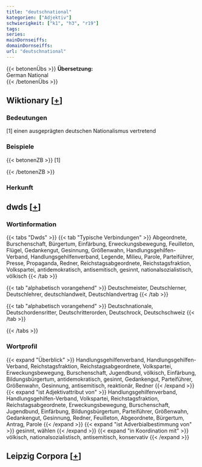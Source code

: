 ```yaml
---
title: "deutschnational"
kategorien: ["Adjektiv"]
schwierigkeit: ["k1", "h3", "r19"]
tags:
series:
mainDornseiffs:
domainDornseiffs:
url: "deutschnational"
---
```


{{< betonenÜbs >}}
**Übersetzung:**  
German National  
{{< /betonenÜbs >}}

## Wiktionary [[+](https://de.wiktionary.org/wiki/deutschnational)]

### Bedeutungen
[1] einen ausgeprägten deutschen Nationalismus vertretend  

### Beispiele
{{< betonenZB >}}
[1]  

{{< /betonenZB >}}
### Herkunft
  



## dwds [[+](https://www.dwds.de/wb/deutschnational)]

### Wortinformation
{{< tabs "Dwds" >}}
{{< tab "Typische Verbindungen" >}}
Abgeordnete, Burschenschaft, Bürgertum, Einfärbung, Erweckungsbewegung, Feuilleton, Flügel, Gedankengut, Gesinnung, Größenwahn, Handlungsgehilfen-Verband, Handlungsgehilfenverband, Legende, Milieu, Parole, Parteiführer, Presse, Propaganda, Redner, Reichstagsabgeordnete, Reichstagsfraktion, Volkspartei, antidemokratisch, antisemitisch, gesinnt, nationalsozialistisch, völkisch
{{< /tab >}}

{{< tab "alphabetisch vorangehend" >}}
Deutschmeister, Deutschlerner, Deutschlehrer, deutschlandweit, Deutschlandvertrag
{{< /tab >}}

{{< tab "alphabetisch vorangehend" >}}
Deutschnationale, Deutschordensritter, Deutschritterorden, Deutschrock, Deutschschweiz
{{< /tab >}}

{{< /tabs >}}

### Wortprofil
{{< expand "Überblick" >}} Handlungsgehilfenverband, Handlungsgehilfen-Verband, Reichstagsfraktion, Reichstagsabgeordnete, Volkspartei, Erweckungsbewegung, Burschenschaft, Jugendbund, völkisch, Einfärbung, Bildungsbürgertum, antidemokratisch, gesinnt, Gedankengut, Parteiführer, Größenwahn, Gesinnung, antisemitisch, reaktionär, Redner {{< /expand >}}
{{< expand "ist Adjektivattribut von" >}} Handlungsgehilfenverband, Handlungsgehilfen-Verband, Volkspartei, Reichstagsfraktion, Reichstagsabgeordnete, Erweckungsbewegung, Burschenschaft, Jugendbund, Einfärbung, Bildungsbürgertum, Parteiführer, Größenwahn, Gedankengut, Gesinnung, Redner, Feuilleton, Abgeordnete, Bürgertum, Antrag, Parole {{< /expand >}}
{{< expand "ist Adverbialbestimmung von" >}} gesinnt, wählen {{< /expand >}}
{{< expand "in Koordination mit" >}} völkisch, nationalsozialistisch, antisemitisch, konservativ {{< /expand >}}

## Leipzig Corpora [[+](https://corpora.uni-leipzig.de/en/res?word=deutschnational&corpusId=deu_newscrawl-public_2018)]

